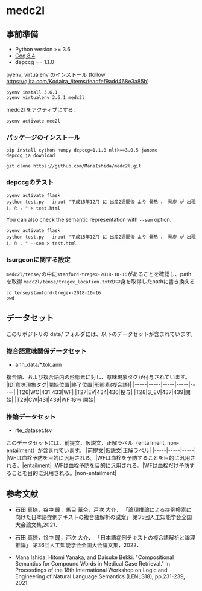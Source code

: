 # medc2l

## 事前準備
- Python version >= 3.6
- [Coq 8.4](https://github.com/verypluming/flask_sts/tree/master/ccg2lambda/install_coq.md)
- depccg == 1.1.0

pyenv, virtualenv のインストール (follow https://qiita.com/Kodaira_/items/feadfef9add468e3a85b)
```
pyenv install 3.6.1
pyenv virtualenv 3.6.1 medc2l
```

medc2l をアクティブにする:
```
pyenv activate mec2l
```

### パッケージのインストール
```
pip install cython numpy depccg=1.1.0 nltk==3.0.5 janome
depccg_ja download
```
```
git clone https://github.com/ManaIshida/medc2l.git
```

### depccgのテスト
```
pyenv activate flask
python test.py --input "平成15年12月 に 出産2週間後 より 発熱 、 発疹 が 出現 し た 。" > test.html
```

You can also check the semantic representation with `--sem` option.
```
pyenv activate flask
python test.py --input "平成15年12月 に 出産2週間後 より 発熱 、 発疹 が 出現 し た 。" --sem > test.html
```

### tsurgeonに関する設定

`medc2l/tense/`の中に`stanford-tregex-2018-10-16`があることを確認し、pathを取得
`medc2l/tense/tregex_location.txt`の中身を取得したpathに書き換える
```
cd tense/stanford-tregex-2018-10-16
pwd
```

## データセット
このリポジトリの data/ フォルダには、以下のデータセットが含まれています。

### 複合語意味関係データセット
- ann_data/*.tok.ann

複合語、および複合語内の形態素に対し、意味現象タグが付与されています。
|ID|意味現象タグ|開始位置|終了位置|形態素(複合語)|
|-----|-----|-----|-----|-----|
|T26|WO|431|433|WF|
|T27|EV|434|436|投与|
|T28|S_EV|437|439|開始|
|T29|CW|431|439|WF 投与 開始|


### 推論データセット
- rte_dataset.tsv

このデータセットには、前提文、仮説文、正解ラベル（entailment, non-entailment）が含まれています。
|前提文|仮説文|正解ラベル|
|-----|-----|-----|
|WFは血栓予防を目的に汎用される。|WFは血栓を予防することを目的に汎用される。|entailment|
|WFは血栓予防を目的に汎用される。|WFは血栓だけ予防することを目的に汎用される。|non-entailment|


## 参考文献
- 石田 真捺，谷中 瞳，馬目 華奈，戸次 大介．
「論理推論による症例検索に向けた日本語症例テキストの複合語解析の試案」
第35回人工知能学会全国大会論文集,2021．

- 石田 真捺，谷中 瞳，戸次 大介．
「日本語症例テキストの複合語解析と論理推論」
第36回人工知能学会全国大会論文集，2022．

- Mana Ishida, Hitomi Yanaka, and Daisuke Bekki.
"Compositional Semantics for Compound Words in Medical Case Retrieval."
In Proceedings of the 18th International Workshop on Logic and Engineering of Natural Language Semantics (LENLS18), pp.231-239, 2021.
